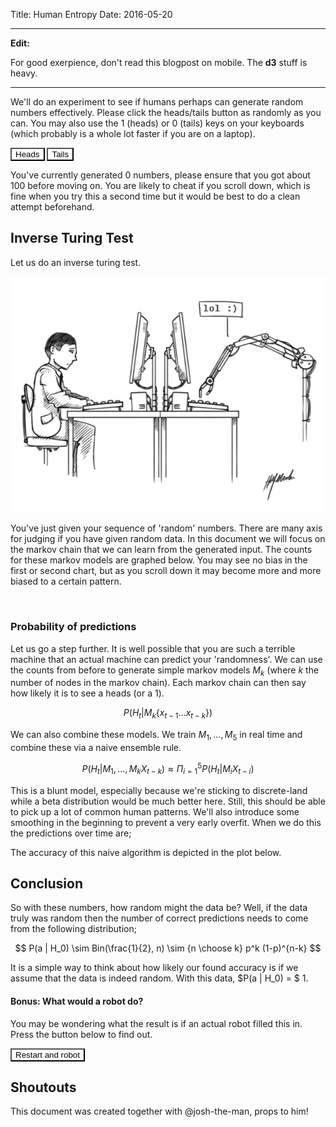 Title: Human Entropy
Date: 2016-05-20

<link rel="stylesheet" type="text/css" href="/theme/css/c3.css"></link>
<style>
  button.btn{
    background-color: white;
    border-color: black;
  }
</style>
<script src="/theme/js/d3.min.js"></script>
<script src="/theme/js/c3.js"></script>
<script src="/theme/js/redux.js"></script>
<script src="/theme/js/lazy.js"></script>
<script src="/theme/js/lodash.js"></script>
<script src="/theme/js/base-charts.js"></script>

<hr>

**Edit:** 

For good exerpience, don't read this blogpost on mobile. The **d3** stuff is heavy.</blockquote>

<hr>

We'll do an experiment to see if humans perhaps can generate random numbers effectively. Please click the heads/tails button as randomly as you can. You may also use the 1 (heads) or 0 (tails) keys on your keyboards (which probably is a whole lot faster if you are on a laptop).

<div id="chart"></div>

<button class="btn btn-default btn-block btn-lg" id="heads">Heads</button>
<button class="btn btn-block btn-lg" id="tails">Tails</button>

You've currently generated <span class="num_items">0</span> numbers, please ensure that you got about 100 before moving on. You are likely to cheat if you scroll down, which is fine when you try this a second time but it would be best to do a clean attempt beforehand. 

## Inverse Turing Test 

Let us do an inverse turing test. 

![](/theme/images/turing.jpg)

You've just given your sequence of 'random' numbers. There are many axis for judging if you have given random data. In this document we will focus on the markov chain that we can learn from the generated input. The counts for these markov models are graphed below. You may see no bias in the first or second chart, but as you scroll down it may become more and more biased to a certain pattern.

<div id="container"></div>

<br> 

<h3>Probability of predictions</h3>

Let us go a step further. It is well possible that you are such a terrible machine that an actual machine can predict your 'randomness'. We can use the counts from before to generate simple markov models $M_k$ (where $k$ the number of nodes in the markov chain). Each markov chain can then say how likely it is to see a heads (or a 1). 

$$ P(H_t | M_k \{x_{t-1} ... x_{t-k}\}) $$ 

We can also combine these models. We train $M_1,...,M_5$ in real time and combine these via a naive ensemble rule.

$$ P(H_t | M_1,...,M_k X_{t-k}) \approx \Pi_{i=1}^5 P(H_t | M_i X_{t-i}) $$ 

This is a blunt model, especially because we're sticking to discrete-land while a beta distribution would be much better here. Still, this should be able to pick up a lot of common human patterns. We'll also introduce some smoothing in the beginning to prevent a very early overfit. When we do this the predictions over time are;

<div id="preds"></div>

The accuracy of this naive algorithm is depicted in the plot below.

<div id="acc"></div>

## Conclusion 

So with these numbers, how random might the data be? Well, if the data truly was random then the number of correct predictions needs to come from the following distribution;

$$ P(a | H_0) \sim Bin(\frac{1}{2}, n) \sim {n \choose k} p^k (1-p)^{n-k} $$ 

It is a simple way to think about how likely our found accuracy is if we assume that the data is indeed random. With this data, $P(a | H_0) = $ <span class="metric">1</span>.

#### Bonus: What would a robot do?

You may be wondering what the result is if an actual robot filled this in. Press the button below to find out.

<button class="btn btn-block btn-lg" id="robot-go">Restart and robot</button>

## Shoutouts 

This document was created together with @josh-the-man, props to him! 

<script>
const counter = (state = [], action) => {
  switch (action.type) {
    case '0':
      state.push(0)
      return state
    case '1':
      state.push(1)
      return state
    case 'reset':
      return []
    default:
      return state;
  }
}; 

const predictor = (state = [], action) => {
  switch (action.type){
    case 'predict':
      res = state.pop()
      var totalCorrect = d3.sum(state.map(function(d){return d.correct}))
      var len = state.length
      var lag = 15
      var recentCorrect = d3.sum(state.slice(len - lag, len).map(function(d){return d.correct}))
      if (res) {
        res['v'] = _.last(rawInputStore.getState())
        res['correct'] = res['v'] == Math.round(res['pred'])
        res['cumacc'] = (totalCorrect + res['correct'])/(state.length + 1)
        res['curacc'] = (recentCorrect + res['correct'])/(state.slice(len - lag, len).length + 1)
        state.push(res)
      }
      state.push(predictCurrent())
      return state
    case 'reset':
      return []
    default:
      return state
  }
}

const { createStore } = Redux;
const rawInputStore = createStore(counter);
const predictionStore = createStore(predictor);

function calcAllPairs(len){
  var args = [ len > 0 ? ["1", "0"] : []]
  for (var i = 0; i < len - 1; i++) {
    args.push([",1", ",0"]);
  }
  
  var base = _.reduce(args, function(a,b){
    return _.flatten(_.map(a, function(x){
      return _.map(b, function(y){
        return x.concat([y]);
      });
    }), true);
  }, [[]]);

  return base.map(function(d){ return [d, 0]})
}

const NUM_CHARTS = 5
const PAIRS = d3.range(NUM_CHARTS + 1).map(calcAllPairs)
  .map(function(d){return _.object(d)})

const render = function(){
  d3.select('.num_items').text(rawInputStore.getState().length);
};

const markov = function(rank){
  return Lazy(rawInputStore.getState())
  .consecutive(rank)
  .countBy(function(d){return d})
  .toArray()
}

const lastFlips = function(n){return Lazy(rawInputStore.getState()).last(n).toArray()}

const prob = function(rank, outcome='1'){
  const past = lastFlips(rank - 1).join(',')
  const mk = markov(rank)
  const nextProbs = _.object(_.filter(mk, function(d){return d[0].indexOf(past) == 0}))
  var res = _.pick(nextProbs, function(v, k){
    return _.endsWith(k, outcome)
  })
  const outcomeP = 5 + (nextProbs[past + ',' + outcome] || 0)
  const notOutcomeP = 5 + (nextProbs[past + ',' + (outcome == '0' ? '1' : '0')] || 0)
  return outcomeP / (outcomeP + notOutcomeP)
}

const predictCurrent = function(){
  res = {
    'i' : rawInputStore.getState().length,
    'p1': prob(1),
    'p2': prob(2),
    'p3': prob(3),
    'p4': prob(4),
    'p5': prob(5)
  }
  l1 = res['p1'] * res['p2'] * res['p3'] * res['p4'] * res['p5']
  l0 = (1- res['p1']) * (1- res['p2']) * (1- res['p3']) * (1- res['p4']) * (1- res['p5'])
  res['pred'] = l1/(l0 + l1)
  return res
}

const getData = function(rank){
  var state_map = PAIRS[rank]
  if(rawInputStore.getState().length > rank){
    state_map = _.extend({}, state_map, _.object(markov(rank)))
  }

  const mk = Object.keys(state_map).map(
    function(k){return [k, state_map[k]]}
  )
  const sum = _.reduce(mk, function(x,y){return x + y[1]}, 0) || 1
  return _.sortBy(mk.map(function(d){return {'pattern': d[0], 'freq': d[1]/sum}}), 'pattern')
}


rawInputStore.subscribe(render);
rawInputStore.subscribe(markov);
rawInputStore.subscribe(function(){ predictionStore.dispatch({type: 'predict'}) } );

render();

d3.select("body").on("keydown", function(){
  const type = ({ 49: '1', 48: '0'})[d3.event.keyCode]
  if (type) {
    rawInputStore.dispatch({'type': type})
  }
})

d3.select("button#heads").on("click", function(){
    rawInputStore.dispatch({ type: '1' });
})

d3.select("button#tails").on("click", function(){
    rawInputStore.dispatch({ type: '0' });
})

d3.select("button#robot-go").on("click", function(){
  var count = 100
  rawInputStore.dispatch({type: 'reset'})
  predictionStore.dispatch({type: 'reset'})
  var tick = function(){
    count--;
    rawInputStore.dispatch({ type: Math.random() < 0.5 ? '1' : '0' });
    if (count > 0) {
      setTimeout(tick, 100)
    }
  }

  tick();
})

var genHist = function(cssLoc, rank){
  return c3.generate({
    bindto: cssLoc,
    data: {
      json: getData(rank),
      keys: {
        x: 'pattern',
        value: ['freq'],
      },
      type: 'bar'
    },
    axis: {
      x: {
        type: 'category'
      }
    },
    bar:{
      width:{
        ratio: 0.9
      }
    },
    size: {
      height: 200
    },
    legend: {
      show: false
    }
  });
}

var genChart = function(cssLoc, colnames, height = 400){
  return c3.generate({
    bindto: cssLoc,
    data: {
      json: predictionStore.getState(),
      keys: {
        x: 'i',
        value: colnames,
      },
    },
    point:{
      show: false
    },
    size: {
      height: height
    },
    axis: {
      y:{
        min:0,
        max:1
      }
    }
  });
}

var predChart = genChart("#preds", ['p1', 'p2', 'p3', 'p4', 'p5', 'pred'])
var accChart = genChart("#acc", ['cumacc', 'curacc'], 200)

predictionStore.subscribe(_.throttle(function () {
  predChart.load({'json': predictionStore.getState(), keys: {  x: 'i', value: ['p1', 'p2', 'p3', 'p4', 'p5', 'pred'] } });
}, 1000, {leading: true}))

predictionStore.subscribe(_.throttle(function () {
  accChart.load({'json': predictionStore.getState(), keys: {  x: 'i', value: ['cumacc', 'curacc'] } });
}, 1000, {leading: true}))

var initCharts = function(num){
  for (let i = 1; i <= num; i++) {
    d3.select('#container')
      .append('h5').text('Counts, Markov chainsize = ' + i).append('br')

    var newDiv = d3.select('#container').append('div').attr('id', 'markov' + i)
    setTimeout(function () {
      var chart = genHist('#markov' + i, i)
      rawInputStore.subscribe(_.throttle(function(){
        chart.load({'json': getData(i), keys: {x: 'pattern', value: ['freq']} })}, 
        100,
        { leading: true}));
    })
  }
}

initCharts(NUM_CHARTS)

// var acc = [1,0,0,0,1,1,1,1,1]
// acc.map(function(d,i,l){return d3.sum(acc.slice(0, i+1))/(i+1)})
// d3.sum(acc)/acc.length

var choose = function(n, k){
    if(k == 0){
      return 1
    }
    return (n * choose(n - 1, k - 1)) / k
}

var accLikelihood = function(numCorrect, numGenerated){
  var probs = d3.range(numCorrect, numGenerated+1)
    .map(function(d,i,l){return choose(numGenerated, d) * Math.pow(0.5, numGenerated)})
  return d3.sum(probs)
}

predictionStore.subscribe(function(){
  var accValues = predictionStore.getState().map(function(d){return d.correct})
  var metric = accLikelihood(d3.sum(accValues), Math.max(1, accValues.length - 1))
  d3.select('span.metric').text(d3.round(metric, 8))
})
</script>
